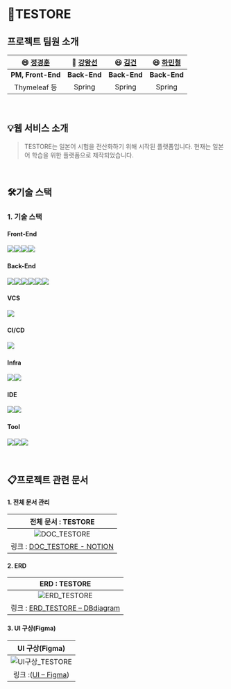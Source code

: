 # 🚀TESTORE



##  프로젝트 팀원 소개

| :smile: [정경훈](https://github.com/gyahury) | 🙂 [강왕선](https://github.com/dhkdtjs1541) | :smiley: [김건](https://github.com/KIMGEON64) | :laughing: [하민철](https://github.com/MinCheolHa) | 
| :-------------------------------------------: | :---------------------------------: | :---------------------------------------------: | :------------------------------------------------: | 
|                   **PM, Front-End**                    |            **Back-End**             |                  **Back-End**                   |                                     **Back-End**                |
|                    Thymeleaf 등                     |               Spring                |                     Spring                      |                                          Spring                     |


<br />

## 💡웹 서비스 소개

> TESTORE는 일본어 시험을 전산화하기 위해 시작된 플랫폼입니다. 현재는 일본어 학습을 위한 플랫폼으로 제작되었습니다.

<br />

## 🛠️기술 스택

### 1. 기술 스택

#### 		Front-End

​	<img src="https://img.shields.io/badge/html5-E34F26?style=for-the-badge&logo=html5&logoColor=white"><img src="https://img.shields.io/badge/css-1572B6?style=for-the-badge&logo=css3&logoColor=white"><img src="https://img.shields.io/badge/tailwindcss-06B6D4?style=for-the-badge&logo=tailwindcss&logoColor=white"><img src="https://img.shields.io/badge/JavaScript-F7DF1E?style=for-the-badge&logo=JavaScript&logoColor=black">



#### 		Back-End

​	<img src="https://img.shields.io/badge/java-007396?style=for-the-badge&logo=java&logoColor=white"><img src="https://img.shields.io/badge/springboot-6DB33F?style=for-the-badge&logo=springboot&logoColor=white"><img src="https://img.shields.io/badge/jpa-6DB33F?style=for-the-badge&logo=jpa&logoColor=white"><img src="https://img.shields.io/badge/thymeleaf-005F0F?style=for-the-badge&logo=thymeleaf&logoColor=white"><img src="https://img.shields.io/badge/springsecurity-6DB33F?style=for-the-badge&logo=springsecurity&logoColor=white"><img src="https://img.shields.io/badge/mysql-4479A1?style=for-the-badge&logo=mysql&logoColor=white">

#### 		VCS

​	<img src="https://img.shields.io/badge/git-F05032?style=for-the-badge&logo=git&logoColor=white">

#### 		CI/CD

​	<img src="https://img.shields.io/badge/githubactions-2088FF?style=for-the-badge&logo=githubactions&logoColor=white">

#### 		Infra

​	<img src="https://img.shields.io/badge/traefik-24A1C1?style=for-the-badge&logoColor=white"><img src="https://img.shields.io/badge/docker-2496ED?style=for-the-badge&logo=docker&logoColor=white">

#### 		IDE

​	<img src="https://img.shields.io/badge/VisualStudioCode-007ACC?style=for-the-badge&logo=VisualStudioCode&logoColor=white"><img src="https://img.shields.io/badge/Inteelij-000000?style=for-the-badge&logo=Intellijidea&logoColor=white">

#### 		Tool

​	<img src="https://img.shields.io/badge/slack-4A154B?style=for-the-badge&logo=slack&logoColor=white"><img src="https://img.shields.io/badge/notion-000000?style=for-the-badge&logo=notion&logoColor=white"><img src="https://img.shields.io/badge/figma-F24E1E?style=for-the-badge&logo=figma&logoColor=white">

<br />

## 📋프로젝트 관련 문서

#### 1. 전체 문서 관리

|                    **전체 문서 : TESTORE**                    |
| :----------------------------------------------------------: |
| ![DOC_TESTORE](README.assets/DOC_TESTORE.png) |
| 링크 : [DOC_TESTORE - NOTION](https://cactus-hoodie-fd8.notion.site/f0bd3bfa7c9c4c19991bbc14d3c1a8e0?pvs=4) |

#### 2. ERD

|                    **ERD : TESTORE**                    |
| :----------------------------------------------------------: |
| ![ERD_TESTORE](README.assets/ERD_TESTORE.png) |
| 링크 : [ERD_TESTORE – DBdiagram](https://dbdiagram.io/d/66d7f3a8eef7e08f0e9f45c5) |

#### 3. UI 구상(Figma)

|                   **UI 구상(Figma)**                    |
| :----------------------------------------------------------: |
| ![UI구상_TESTORE](README.assets/UI구상_TESTORE.png) |
| 링크 :([UI – Figma](https://www.figma.com/design/kp1Yp60ZczBzE9kRv87pdJ/TESTORE?node-id=0-1&t=blfjVqE9ox53EEvv-1)) |

